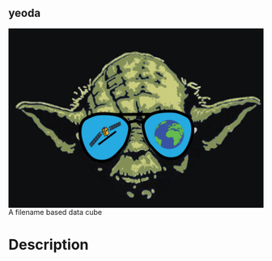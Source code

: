 ## yeoda


<img align="right" src="./docs/imgs/yeoda_logo.png" >


A filename based data cube


# Description


